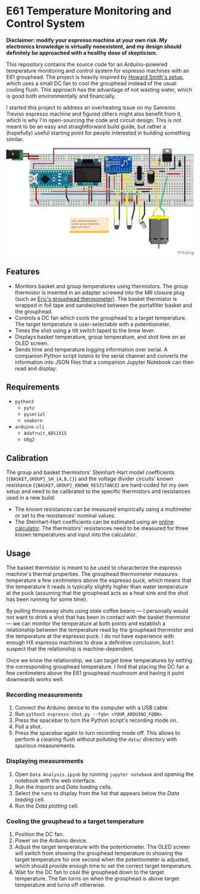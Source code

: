 # E61 Temperature Monitoring and Control System

**Disclaimer: modify your espresso machine at your own risk. My electronics
knowledge is virtually nonexistent, and my design should definitely be
approached with a healthy dose of skepticism.**

This repository contains the source code for an Arduino-powered temperature
monitoring and control system for espresso machines with an E61 grouphead. The
project is heavily inspired by [Howard Smith's setup](https://www.home-barista.com/tips/guide-to-managing-hx-brew-temperatures-t64840.html), which uses a small DC
fan to cool the grouphead instead of the usual cooling flush. This approach has
the advantage of not wasting water, which is good both environmentally and
financially.

I started this project to address an overheating issue on my Sanremo Treviso
espresso machine and figured others might also benefit from it, which is why I'm
open-sourcing the code and circuit design. This is not meant to be an easy and
straightforward build guide, but rather a (hopefully) useful starting point for
people interested in building something similar.

![Circuit diagram](espresso-shot.png?raw=true)

## Features

- Monitors basket and group temperatures using thermistors. The group
  thermistor is inserted in an adapter screwed into the M6 closure plug (such as
  [Eric's grouphead thermometer](https://www.home-barista.com/espresso-machines/monitoring-brew-temperature-e61-groups-t1352.html)).
  The basket thermistor is wrapped in foil tape and sandwiched between the
  portafilter basket and the grouphead.
- Controls a DC fan which cools the grouphead to a target temperature. The
  target temperature is user-selectable with a potentiometer.
- Times the shot using a tilt switch taped to the brew lever.
- Displays basket temperature, group temperature, and shot time on an OLED
  screen.
- Sends time and temperature logging information over serial. A companion
  Python script listens to the serial channel and converts the information
  into JSON files that a companion Jupyter Notebook can then read and display.

## Requirements

- `python3`
  - `pytz`
  - `pyserial`
  - `seaborn`
- `arduino-cli`
  - `Adafruit_ADS1X15`
  - `U8g2`

## Calibration

The group and basket thermistors' Steinhart-Hart model coefficients
(`{BASKET,GROUP}_SH_{A,B,C}`) and the voltage divider circuits' known resistance
(`{BASKET,GROUP}_KNOWN_RESISTANCE`) are hard-coded for my own setup and need to
be calibrated to the specific thermistors and resistances used in a new build:

- The known resistances can be measured empirically using a multimeter or set
  to the resistances' nominal values.
- The Steinhart-Hart coefficients can be estimated using an
  [online calculator](https://www.thinksrs.com/downloads/programs/therm%20calc/ntccalibrator/ntccalculator.html). The thermistors' resistances need to be measured
  for three known temperatures and input into the calculator.

## Usage

The basket thermistor is meant to be used to characterize the espresso machine's
thermal properties. The grouphead thermometer measures temperature a few
centimeters above the espresso puck, which means that the temperature it reads
is typically slightly higher than water temperature at the puck (assuming that
the grouphead acts as a heat sink and the shot has been running for some time).

By pulling throwaway shots using stale coffee beans &mdash; I personally would
not want to drink a shot that has been in contact with the basket thermistor
&mdash; we can monitor the temperature at both points and establish a
relationship between the temperature read by the grouphead thermistor and the
temperature at the espresso puck. I do not have experience with enough HX
espresso machines to draw a definitive conclusion, but I suspect that the
relationship is machine-dependent.

Once we know the relationship, we can target brew temperatures by setting the
corresponding grouphead temperature. I find that placing the DC fan a few
centimeters above the E61 grouphead _mushroom_ and having it point downwards
works well.

### Recording measurements

1. Connect the Arduino device to the computer with a USB cable.
2. Run `python3 espresso-shot.py --fqbn <YOUR_ARDUINO_FQBN>`.
3. Press the spacebar to turn the Python script's recording mode on.
4. Pull a shot.
5. Press the spacebar again to turn recording mode off. This allows to perform
   a cleaning flush without polluting the `data/` directory with spurious
   measurements.

### Displaying measurements

1. Open `Data Analysis.ipynb` by running `jupyter notebook` and opening the
   notebook with the web interface.
2. Run the _Imports_ and _Data loading_ cells.
3. Select the runs to display from the list that appears below the _Data
   loading_ cell.
4. Run the _Data plotting_ cell.

### Cooling the grouphead to a target temperature

1. Position the DC fan.
2. Power on the Arduino device.
3. Adjust the target temperature with the potentiometer. The OLED screen will
   switch from showing the grouphead temperature to showing the target
   temperature for one second when the potentiometer is adjusted, which should
   provide enough time to set the correct target temperature.
4. Wait for the DC fan to cool the grouphead down to the target temperature. The
   fan turns on when the grouphead is above target temperature and turns off
   otherwise.
